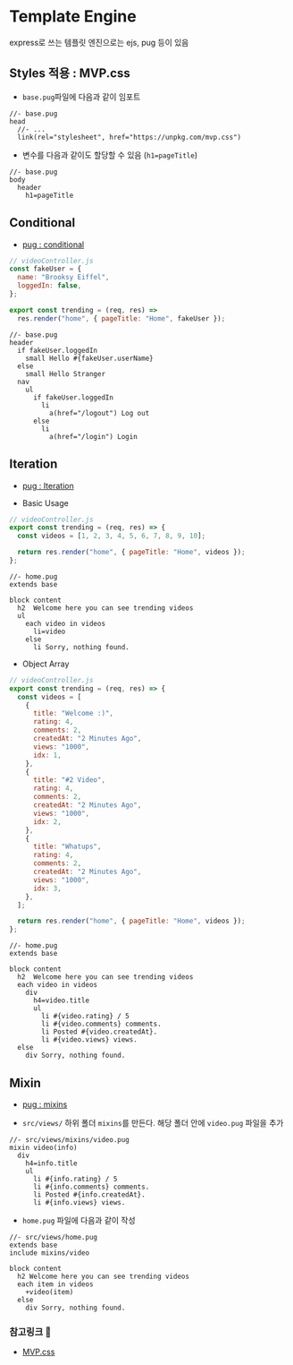 # Template Engine

express로 쓰는 템플릿 엔진으로는 ejs, pug 등이 있음

## Styles 적용 : MVP.css

- `base.pug`파일에 다음과 같이 임포트

```pug
//- base.pug
head
  //- ...
  link(rel="stylesheet", href="https://unpkg.com/mvp.css")
```

- 변수를 다음과 같이도 할당할 수 있음 (`h1=pageTitle`)

```pug
//- base.pug
body
  header
    h1=pageTitle
```

## Conditional

- [pug : conditional](https://pugjs.org/language/conditionals.html)

```javascript
// videoController.js
const fakeUser = {
  name: "Brooksy Eiffel",
  loggedIn: false,
};

export const trending = (req, res) =>
  res.render("home", { pageTitle: "Home", fakeUser });
```

```pug
//- base.pug
header
  if fakeUser.loggedIn
    small Hello #{fakeUser.userName}
  else
    small Hello Stranger
  nav
    ul
      if fakeUser.loggedIn
        li
          a(href="/logout") Log out
      else
        li
          a(href="/login") Login
```

## Iteration

- [pug : Iteration](https://pugjs.org/language/iteration.html)

- Basic Usage

```javascript
// videoController.js
export const trending = (req, res) => {
  const videos = [1, 2, 3, 4, 5, 6, 7, 8, 9, 10];

  return res.render("home", { pageTitle: "Home", videos });
};
```

```pug
//- home.pug
extends base

block content
  h2  Welcome here you can see trending videos
  ul
    each video in videos
      li=video
    else
      li Sorry, nothing found.
```

- Object Array

```javascript
// videoController.js
export const trending = (req, res) => {
  const videos = [
    {
      title: "Welcome :)",
      rating: 4,
      comments: 2,
      createdAt: "2 Minutes Ago",
      views: "1000",
      idx: 1,
    },
    {
      title: "#2 Video",
      rating: 4,
      comments: 2,
      createdAt: "2 Minutes Ago",
      views: "1000",
      idx: 2,
    },
    {
      title: "Whatups",
      rating: 4,
      comments: 2,
      createdAt: "2 Minutes Ago",
      views: "1000",
      idx: 3,
    },
  ];

  return res.render("home", { pageTitle: "Home", videos });
};
```

```pug
//- home.pug
extends base

block content
  h2  Welcome here you can see trending videos
  each video in videos
    div
      h4=video.title
      ul
        li #{video.rating} / 5
        li #{video.comments} comments.
        li Posted #{video.createdAt}.
        li #{video.views} views.
  else
    div Sorry, nothing found.
```

## Mixin

- [pug : mixins](https://pugjs.org/language/mixins.html)

- `src/views/` 하위 폴더 `mixins`를 만든다. 해당 폴더 안에 `video.pug` 파일을 추가

```pug
//- src/views/mixins/video.pug
mixin video(info)
  div
    h4=info.title
    ul
      li #{info.rating} / 5
      li #{info.comments} comments.
      li Posted #{info.createdAt}.
      li #{info.views} views.
```

- `home.pug` 파일에 다음과 같이 작성

```pug
//- src/views/home.pug
extends base
include mixins/video

block content
  h2 Welcome here you can see trending videos
  each item in videos
    +video(item)
  else
    div Sorry, nothing found.
```

### 참고링크 🔗

- [MVP.css](https://andybrewer.github.io/mvp/)
